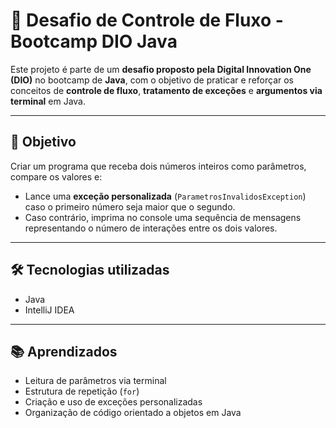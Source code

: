 # 🧠 Desafio de Controle de Fluxo - Bootcamp DIO Java

Este projeto é parte de um **desafio proposto pela Digital Innovation One (DIO)** no bootcamp de **Java**, com o objetivo de praticar e reforçar os conceitos de **controle de fluxo**, **tratamento de exceções** e **argumentos via terminal** em Java.

---

## 🎯 Objetivo

Criar um programa que receba dois números inteiros como parâmetros, compare os valores e:

- Lance uma **exceção personalizada** (`ParametrosInvalidosException`) caso o primeiro número seja maior que o segundo.
- Caso contrário, imprima no console uma sequência de mensagens representando o número de interações entre os dois valores.

---

## 🛠️ Tecnologias utilizadas

- Java  
- IntelliJ IDEA

---

## 📚 Aprendizados

- Leitura de parâmetros via terminal  
- Estrutura de repetição (`for`)  
- Criação e uso de exceções personalizadas  
- Organização de código orientado a objetos em Java

